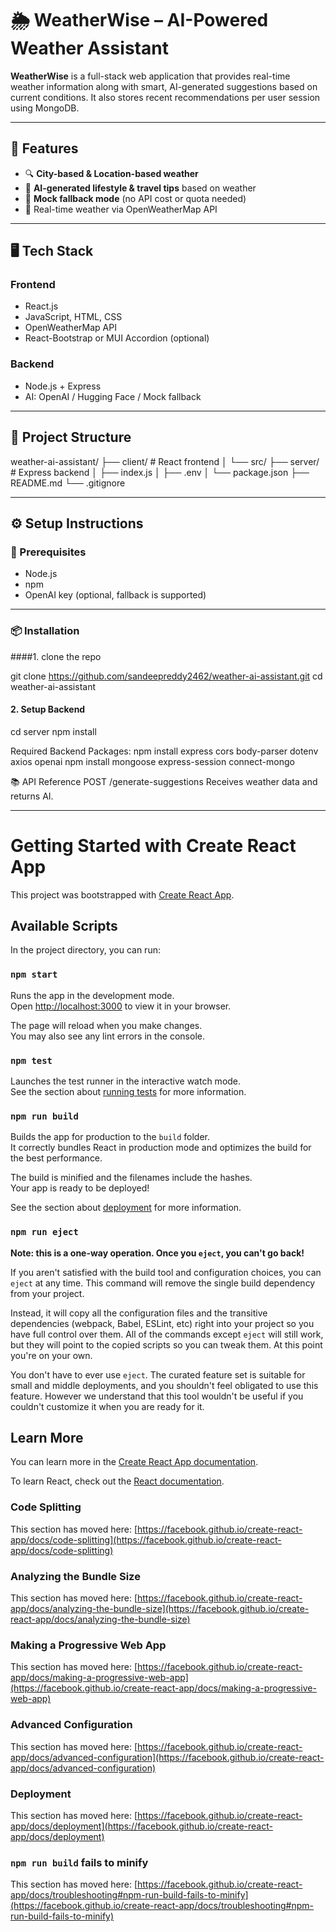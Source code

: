 # 🌦️ WeatherWise – AI-Powered Weather Assistant

**WeatherWise** is a full-stack web application that provides real-time weather information along with smart, AI-generated suggestions based on current conditions. It also stores recent recommendations per user session using MongoDB.

---

## 🚀 Features

- 🔍 **City-based & Location-based weather**
- 🤖 **AI-generated lifestyle & travel tips** based on weather
- 🧠 **Mock fallback mode** (no API cost or quota needed)
- 🧭 Real-time weather via OpenWeatherMap API

---

## 🖥️ Tech Stack

### Frontend
- React.js
- JavaScript, HTML, CSS
- OpenWeatherMap API
- React-Bootstrap or MUI Accordion (optional)

### Backend
- Node.js + Express
- AI: OpenAI / Hugging Face / Mock fallback

---

## 📁 Project Structure

weather-ai-assistant/
├── client/ # React frontend
│ └── src/
├── server/ # Express backend
│ ├── index.js
│ ├── .env
│ └── package.json
├── README.md
└── .gitignore

---

## ⚙️ Setup Instructions

### 🔧 Prerequisites
- Node.js
- npm
- OpenAI key (optional, fallback is supported)

---

### 📦 Installation

####1. clone the repo 

git clone https://github.com/sandeepreddy2462/weather-ai-assistant.git
cd weather-ai-assistant

#### 2. Setup Backend
cd server
npm install

Required Backend Packages:
npm install express cors body-parser dotenv axios openai
npm install mongoose express-session connect-mongo


📚 API Reference
POST /generate-suggestions
Receives weather data and returns AI.

---










# Getting Started with Create React App

This project was bootstrapped with [Create React App](https://github.com/facebook/create-react-app).

## Available Scripts

In the project directory, you can run:

### `npm start`

Runs the app in the development mode.\
Open [http://localhost:3000](http://localhost:3000) to view it in your browser.

The page will reload when you make changes.\
You may also see any lint errors in the console.

### `npm test`

Launches the test runner in the interactive watch mode.\
See the section about [running tests](https://facebook.github.io/create-react-app/docs/running-tests) for more information.

### `npm run build`

Builds the app for production to the `build` folder.\
It correctly bundles React in production mode and optimizes the build for the best performance.

The build is minified and the filenames include the hashes.\
Your app is ready to be deployed!

See the section about [deployment](https://facebook.github.io/create-react-app/docs/deployment) for more information.

### `npm run eject`

**Note: this is a one-way operation. Once you `eject`, you can't go back!**

If you aren't satisfied with the build tool and configuration choices, you can `eject` at any time. This command will remove the single build dependency from your project.

Instead, it will copy all the configuration files and the transitive dependencies (webpack, Babel, ESLint, etc) right into your project so you have full control over them. All of the commands except `eject` will still work, but they will point to the copied scripts so you can tweak them. At this point you're on your own.

You don't have to ever use `eject`. The curated feature set is suitable for small and middle deployments, and you shouldn't feel obligated to use this feature. However we understand that this tool wouldn't be useful if you couldn't customize it when you are ready for it.

## Learn More

You can learn more in the [Create React App documentation](https://facebook.github.io/create-react-app/docs/getting-started).

To learn React, check out the [React documentation](https://reactjs.org/).

### Code Splitting

This section has moved here: [https://facebook.github.io/create-react-app/docs/code-splitting](https://facebook.github.io/create-react-app/docs/code-splitting)

### Analyzing the Bundle Size

This section has moved here: [https://facebook.github.io/create-react-app/docs/analyzing-the-bundle-size](https://facebook.github.io/create-react-app/docs/analyzing-the-bundle-size)

### Making a Progressive Web App

This section has moved here: [https://facebook.github.io/create-react-app/docs/making-a-progressive-web-app](https://facebook.github.io/create-react-app/docs/making-a-progressive-web-app)

### Advanced Configuration

This section has moved here: [https://facebook.github.io/create-react-app/docs/advanced-configuration](https://facebook.github.io/create-react-app/docs/advanced-configuration)

### Deployment

This section has moved here: [https://facebook.github.io/create-react-app/docs/deployment](https://facebook.github.io/create-react-app/docs/deployment)

### `npm run build` fails to minify

This section has moved here: [https://facebook.github.io/create-react-app/docs/troubleshooting#npm-run-build-fails-to-minify](https://facebook.github.io/create-react-app/docs/troubleshooting#npm-run-build-fails-to-minify)

